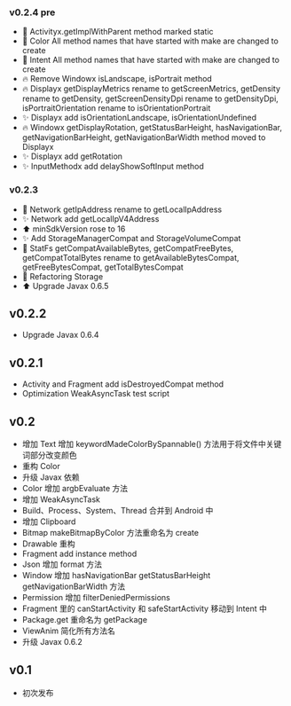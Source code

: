 ### v0.2.4 pre
* :hammer: Activityx.getImplWithParent method marked static
* :hammer: Color All method names that have started with make are changed to create
* :hammer: Intent All method names that have started with make are changed to create
* :fire: Remove Windowx isLandscape, isPortrait method
* :fire: Displayx getDisplayMetrics rename to getScreenMetrics,
    getDensity rename to getDensity,
    getScreenDensityDpi rename to getDensityDpi,
    isPortraitOrientation rename to isOrientationPortrait
* :sparkles: Displayx add isOrientationLandscape, isOrientationUndefined
* :fire: Windowx getDisplayRotation, getStatusBarHeight, hasNavigationBar, getNavigationBarHeight, getNavigationBarWidth method moved to Displayx
* :sparkles: Displayx add getRotation
* :sparkles: InputMethodx add delayShowSoftInput method



### v0.2.3
* :hammer: Network getIpAddress rename to getLocalIpAddress
* :sparkles: Network add getLocalIpV4Address
* :arrow_up: minSdkVersion rose to 16
* :sparkles: Add StorageManagerCompat and StorageVolumeCompat
* :hammer: StatFs getCompatAvailableBytes, getCompatFreeBytes, getCompatTotalBytes rename to getAvailableBytesCompat, getFreeBytesCompat, getTotalBytesCompat
* :hammer: Refactoring Storage
* :arrow_up: Upgrade Javax 0.6.5

## v0.2.2
* Upgrade Javax 0.6.4

## v0.2.1
* Activity and Fragment add isDestroyedCompat method
* Optimization WeakAsyncTask test script

## v0.2
* 增加 Text 增加 keywordMadeColorBySpannable() 方法用于将文件中关键词部分改变颜色
* 重构 Color
* 升级 Javax 依赖
* Color 增加 argbEvaluate 方法
* 增加 WeakAsyncTask
* Build、Process、System、Thread 合并到 Android 中
* 增加 Clipboard
* Bitmap makeBitmapByColor 方法重命名为 create
* Drawable 重构
* Fragment add instance method
* Json 增加 format 方法
* Window 增加 hasNavigationBar getStatusBarHeight getNavigationBarWidth 方法
* Permission 增加 filterDeniedPermissions
* Fragment 里的 canStartActivity 和 safeStartActivity 移动到 Intent 中
* Package.get 重命名为 getPackage
* ViewAnim 简化所有方法名
* 升级 Javax 0.6.2

## v0.1
* 初次发布